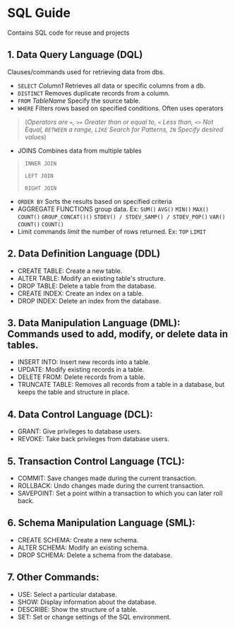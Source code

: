 # **SQL Guide**
Contains SQL code for reuse and projects

## 1. Data Query Language (DQL)
Clauses/commands used for retrieving data from dbs.

- `SELECT` *Column1* Retrieves all data or specific columns from a db.
- `DISTINCT` Removes duplicate records from a column.
- `FROM` *TableName* Specify the source table.
- `WHERE` Filters rows based on specified conditions. Often uses operators 
> (*Operators are `=`, `>=` Greater than or equal to, `<` Less than, `<>` Not Equal, `BETWEEN` a range, `LIKE` Search for Patterns, `IN` Specify desired values*)
- JOINS Combines data from multiple tables
> `INNER JOIN`
> 
> `LEFT JOIN`
> 
> `RIGHT JOIN` 
- `ORDER BY` Sorts the results based on specified criteria
- AGGREGATE FUNCTIONS group data. Ex: `SUM()` `AVG()` `MIN()` `MAX()` `COUNT()` `GROUP_CONCAT()()` `STDEV() / STDEV_SAMP() / STDEV_POP()` `VAR()` `COUNT()` `COUNT()`
- Limit commands *limit* the number of rows returned. Ex: `TOP` `LIMIT`

## 2. Data Definition Language (DDL)
- CREATE TABLE: Create a new table.
- ALTER TABLE: Modify an existing table's structure.
- DROP TABLE: Delete a table from the database.
- CREATE INDEX: Create an index on a table.
- DROP INDEX: Delete an index from the database.

## 3. Data Manipulation Language (DML): Commands used to add, modify, or delete data in tables.
- INSERT INTO: Insert new records into a table.
- UPDATE: Modify existing records in a table.
- DELETE FROM: Delete records from a table.
- TRUNCATE TABLE: Removes all records from a table in a database, but keeps the table and structure in place.

## 4. Data Control Language (DCL):
- GRANT: Give privileges to database users.
- REVOKE: Take back privileges from database users.

## 5. Transaction Control Language (TCL):
- COMMIT: Save changes made during the current transaction.
- ROLLBACK: Undo changes made during the current transaction.
- SAVEPOINT: Set a point within a transaction to which you can later roll back.

## 6. Schema Manipulation Language (SML):
- CREATE SCHEMA: Create a new schema.
- ALTER SCHEMA: Modify an existing schema.
- DROP SCHEMA: Delete a schema from the database.

## 7. Other Commands:
- USE: Select a particular database.
- SHOW: Display information about the database.
- DESCRIBE: Show the structure of a table.
- SET: Set or change settings of the SQL environment.
